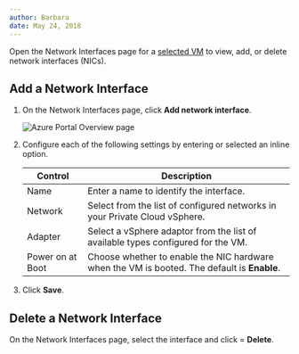 ```yaml
---
author: Barbara
date: May 24, 2018
---
```


Open the Network Interfaces page for a [selected VM](azuremanagevms.md) to view, add, or delete network interfaces (NICs).

## Add a Network Interface
1. On the Network Interfaces page, click **Add network interface**.

    ![Azure Portal Overview page](images/azurenetworkinterfaces.png)

2. Configure each of the following settings by entering or selected an inline option.

    | Control | Description | 
    | ------------ | ------------- | 
    | Name | Enter a name to identify the interface.  | 
    | Network | Select from the list of configured networks in your Private Cloud vSphere.  | 
    | Adapter | Select a vSphere adaptor from the list of available types configured for the VM. |
    | Power on at Boot | Choose whether to enable the NIC hardware when the VM is booted. The default is **Enable**. |

3. Click **Save**.

<!--
## Enable or Disable a Network Interface
When you create a network interface, it is enabled by default. To change between enabled and disabled, click the interfaces in the list to display the controls...
-->

## Delete a Network Interface
On the Network Interfaces page, select the interface and click = **Delete**.

